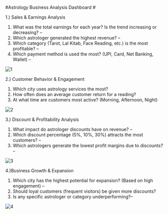 #Astrology Business Analysis Dashboard #

1.) Sales & Earnings Analysis

1.  What was the total earnings for each year? Is the trend increasing or decreasing? –
2. Which astrologer generated the highest revenue? –
3. Which category (Tarot, Lal Kitab, Face Reading, etc.) is the most profitable? – 
4. Which payment method is used the most? (UPI, Card, Net Banking, Wallet) – 

![1](https://github.com/user-attachments/assets/908637e6-9ef0-4045-a5d5-683d3f843d10)

2.) Customer Behavior & Engagement

 1. Which city uses astrology services the most? 
 2.  How often does an average customer return for a reading? 
 3. At what time are customers most active? (Morning, Afternoon, Night) 

![2](https://github.com/user-attachments/assets/aff581be-64b0-4d03-8f75-13dbe024f4c0)

3.) Discount & Profitability Analysis

1.  What impact do astrologer discounts have on revenue? – 
2. Which discount percentage (5%, 10%, 30%) attracts the most customers? – 
3. Which astrologers generate the lowest profit margins due to discounts? – 

![3](https://github.com/user-attachments/assets/0abd97eb-fad2-40b0-8d42-c1fb8ad017f9)

4.)Business Growth & Expansion

1. Which city has the highest potential for expansion? (Based on high engagement) – 
2. Should loyal customers (frequent visitors) be given more discounts? 
3. Is any specific astrologer or category underperforming?–

![4](https://github.com/user-attachments/assets/c6f4d43d-66a8-4d1e-9832-15dfb45e7399)
